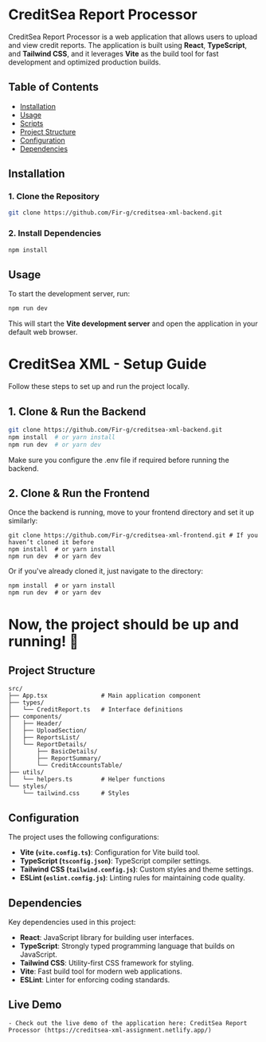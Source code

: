 # CreditSea Report Processor

CreditSea Report Processor is a web application that allows users to upload and view credit reports. The application is built using **React**, **TypeScript**, and **Tailwind CSS**, and it leverages **Vite** as the build tool for fast development and optimized production builds.

## Table of Contents

- [Installation](#installation)
- [Usage](#usage)
- [Scripts](#scripts)
- [Project Structure](#project-structure)
- [Configuration](#configuration)
- [Dependencies](#dependencies)

## Installation

### 1. Clone the Repository

```sh
git clone https://github.com/Fir-g/creditsea-xml-backend.git
```

### 2. Install Dependencies

```sh
npm install
```

## Usage

To start the development server, run:

```sh
npm run dev
```

This will start the **Vite development server** and open the application in your default web browser.

# CreditSea XML - Setup Guide

Follow these steps to set up and run the project locally.

## 1. Clone & Run the Backend

```bash
git clone https://github.com/Fir-g/creditsea-xml-backend.git
npm install  # or yarn install
npm run dev  # or yarn dev

```

Make sure you configure the .env file if required before running the backend.

## 2. Clone & Run the Frontend
Once the backend is running, move to your frontend directory and set it up similarly:

```git clone https://github.com/Fir-g/creditsea-xml-frontend.git
git clone https://github.com/Fir-g/creditsea-xml-frontend.git # If you haven’t cloned it before
npm install  # or yarn install
npm run dev  # or yarn dev
```

Or if you've already cloned it, just navigate to the directory:
```
npm install  # or yarn install
npm run dev  # or yarn dev
```
# Now, the project should be up and running! 🚀

## Project Structure

```
src/
├── App.tsx               # Main application component
├── types/
│   └── CreditReport.ts   # Interface definitions
├── components/
│   ├── Header/
│   ├── UploadSection/
│   ├── ReportsList/
│   └── ReportDetails/
│       ├── BasicDetails/
│       ├── ReportSummary/
│       └── CreditAccountsTable/
├── utils/
│   └── helpers.ts        # Helper functions
└── styles/
    └── tailwind.css      # Styles
```

## Configuration

The project uses the following configurations:

- **Vite (****`vite.config.ts`****)**: Configuration for Vite build tool.
- **TypeScript (****`tsconfig.json`****)**: TypeScript compiler settings.
- **Tailwind CSS (****`tailwind.config.js`****)**: Custom styles and theme settings.
- **ESLint (****`eslint.config.js`****)**: Linting rules for maintaining code quality.

## Dependencies

Key dependencies used in this project:

- **React**: JavaScript library for building user interfaces.
- **TypeScript**: Strongly typed programming language that builds on JavaScript.
- **Tailwind CSS**: Utility-first CSS framework for styling.
- **Vite**: Fast build tool for modern web applications.
- **ESLint**: Linter for enforcing coding standards.

## Live Demo
    - Check out the live demo of the application here: CreditSea Report Processor (https://creditsea-xml-assignment.netlify.app/)


